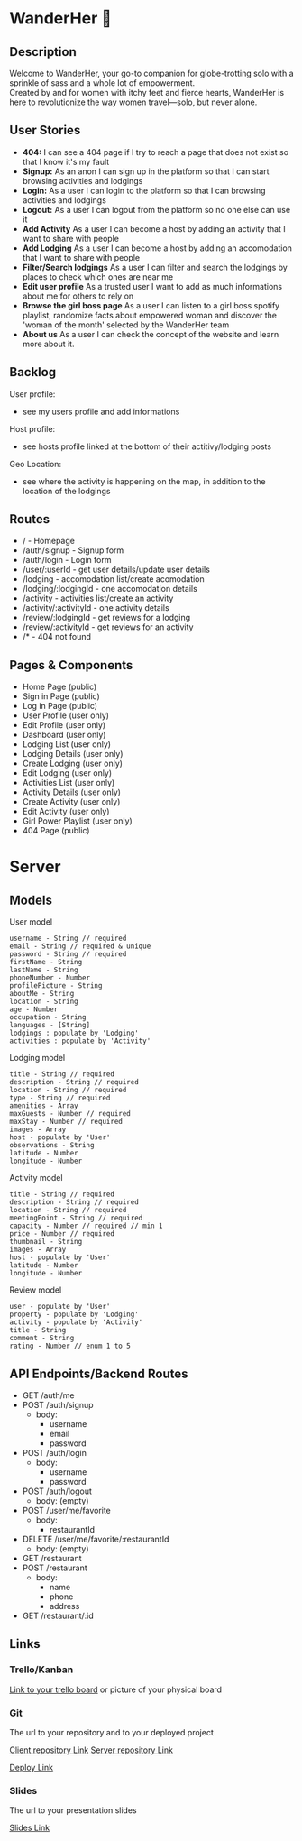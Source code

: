 # WanderHer 🧳

## Description

Welcome to WanderHer, your go-to companion for globe-trotting solo with a sprinkle of sass and a whole lot of empowerment.<br>
Created by and for women with itchy feet and fierce hearts, WanderHer is here to revolutionize the way women travel—solo, but never alone.

## User Stories

-  **404:** I can see a 404 page if I try to reach a page that does not exist so that I know it's my fault
-  **Signup:** As an anon I can sign up in the platform so that I can start browsing activities and lodgings
-  **Login:** As a user I can login to the platform so that I can browsing activities and lodgings
-  **Logout:** As a user I can logout from the platform so no one else can use it
-  **Add Activity** As a user I can become a host by adding an activity that I want to share with people
-  **Add Lodging** As a user I can become a host by adding an accomodation that I want to share with people
-  **Filter/Search lodgings** As a user I can filter and search the lodgings by places to check which ones are near me
-  **Edit user profile** As a trusted user I want to add as much informations about me for others to rely on
-  **Browse the girl boss page** As a user I can listen to a girl boss spotify playlist, randomize facts about empowered woman and discover the 'woman of the month' selected by the WanderHer team
-  **About us** As a user I can check the concept of the website and learn more about it.

## Backlog

User profile:
- see my users profile and add informations

Host profile:
- see hosts profile linked at the bottom of their actitivy/lodging posts

Geo Location:
- see where the activity is happening on the map, in addition to the location of the lodgings
  

## Routes

- / - Homepage
- /auth/signup - Signup form
- /auth/login - Login form
- /user/:userId - get user details/update user details
- /lodging - accomodation list/create acomodation
- /lodging/:lodgingId - one accomodation details
- /activity - activities list/create an activity
- /activity/:activityId - one activity details
- /review/:lodgingId - get reviews for a lodging
- /review/:activityId - get reviews for an activity
- /* - 404 not found

## Pages & Components

- Home Page (public)
- Sign in Page (public)
- Log in Page (public)
- User Profile (user only)
- Edit Profile (user only)
- Dashboard (user only)
- Lodging List (user only)
- Lodging Details (user only)
- Create Lodging (user only)
- Edit Lodging (user only)
- Activities List (user only)
- Activity Details (user only)
- Create Activity (user only)
- Edit Activity (user only)
- Girl Power Playlist (user only)
- 404 Page (public) 

# Server

## Models

User model

```
username - String // required
email - String // required & unique
password - String // required
firstName - String
lastName - String
phoneNumber - Number
profilePicture - String
aboutMe - String
location - String
age - Number
occupation - String
languages - [String]
lodgings : populate by 'Lodging'
activities : populate by 'Activity'
```

Lodging model

```
title - String // required
description - String // required
location - String // required
type - String // required
amenities - Array
maxGuests - Number // required
maxStay - Number // required
images - Array
host - populate by 'User'
observations - String
latitude - Number
longitude - Number

```

Activity model

```
title - String // required
description - String // required
location - String // required
meetingPoint - String // required
capacity - Number // required // min 1
price - Number // required
thumbnail - String
images - Array
host - populate by 'User'
latitude - Number
longitude - Number

```

Review model

```
user - populate by 'User'
property - populate by 'Lodging'
activity - populate by 'Activity'
title - String
comment - String
rating - Number // enum 1 to 5

```


## API Endpoints/Backend Routes

- GET /auth/me
- POST /auth/signup
  - body:
    - username
    - email
    - password
- POST /auth/login
  - body:
    - username
    - password
- POST /auth/logout
  - body: (empty)
- POST /user/me/favorite
  - body:
    - restaurantId
- DELETE /user/me/favorite/:restaurantId
  - body: (empty)
- GET /restaurant
- POST /restaurant
  - body:
    - name
    - phone
    - address
- GET /restaurant/:id

  

## Links

### Trello/Kanban

[Link to your trello board](https://trello.com) or picture of your physical board

### Git

The url to your repository and to your deployed project

[Client repository Link](http://github.com)
[Server repository Link](http://github.com)

[Deploy Link](http://heroku.com)

### Slides

The url to your presentation slides

[Slides Link](http://slides.com)
